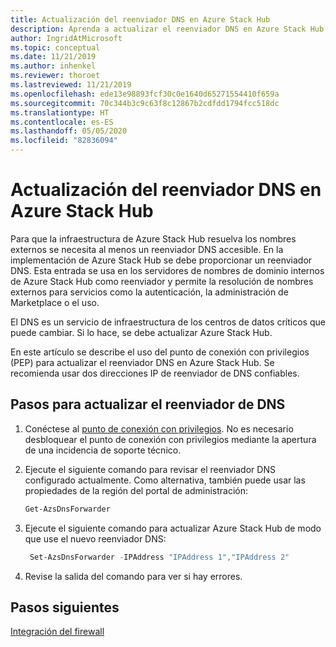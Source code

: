 ```yaml
---
title: Actualización del reenviador DNS en Azure Stack Hub
description: Aprenda a actualizar el reenviador DNS en Azure Stack Hub.
author: IngridAtMicrosoft
ms.topic: conceptual
ms.date: 11/21/2019
ms.author: inhenkel
ms.reviewer: thoroet
ms.lastreviewed: 11/21/2019
ms.openlocfilehash: ede13e98893fcf30c0e1640d65271554410f659a
ms.sourcegitcommit: 70c344b3c9c63f8c12867b2cdfdd1794fcc518dc
ms.translationtype: HT
ms.contentlocale: es-ES
ms.lasthandoff: 05/05/2020
ms.locfileid: "82836094"
---
```

# <a name="update-the-dns-forwarder-in-azure-stack-hub"></a>Actualización del reenviador DNS en Azure Stack Hub

Para que la infraestructura de Azure Stack Hub resuelva los nombres externos se necesita al menos un reenviador DNS accesible. En la implementación de Azure Stack Hub se debe proporcionar un reenviador DNS. Esta entrada se usa en los servidores de nombres de dominio internos de Azure Stack Hub como reenviador y permite la resolución de nombres externos para servicios como la autenticación, la administración de Marketplace o el uso.

El DNS es un servicio de infraestructura de los centros de datos críticos que puede cambiar. Si lo hace, se debe actualizar Azure Stack Hub.

En este artículo se describe el uso del punto de conexión con privilegios (PEP) para actualizar el reenviador DNS en Azure Stack Hub. Se recomienda usar dos direcciones IP de reenviador de DNS confiables.

## <a name="steps-to-update-the-dns-forwarder"></a>Pasos para actualizar el reenviador de DNS

1. Conéctese al [punto de conexión con privilegios](azure-stack-privileged-endpoint.md). No es necesario desbloquear el punto de conexión con privilegios mediante la apertura de una incidencia de soporte técnico.

2. Ejecute el siguiente comando para revisar el reenviador DNS configurado actualmente. Como alternativa, también puede usar las propiedades de la región del portal de administración:

   ```powershell
   Get-AzsDnsForwarder
   ```

3. Ejecute el siguiente comando para actualizar Azure Stack Hub de modo que use el nuevo reenviador DNS:

   ```powershell
    Set-AzsDnsForwarder -IPAddress "IPAddress 1","IPAddress 2"
   ```

4. Revise la salida del comando para ver si hay errores.

## <a name="next-steps"></a>Pasos siguientes

[Integración del firewall](azure-stack-firewall.md)
